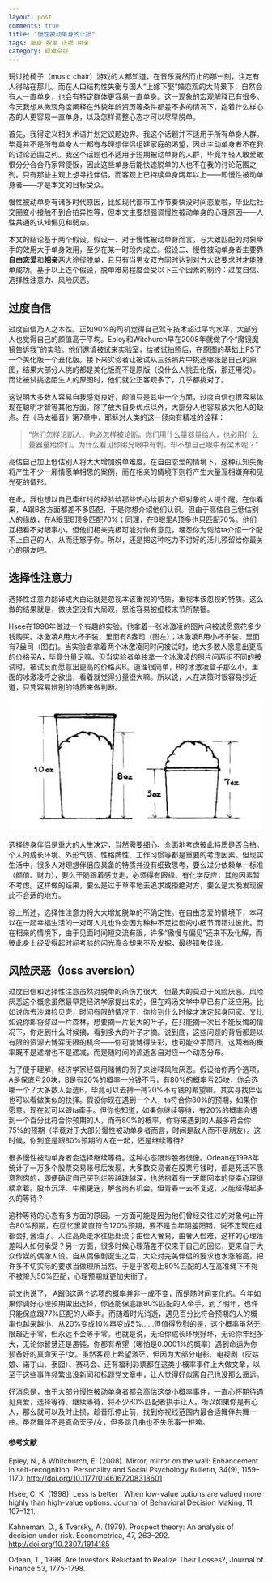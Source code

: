 ```yaml
---
layout: post
comments: true
title: "慢性被动单身的止损"
tags: 单身 脱单 止损 相亲 
category: 疑难杂症
---
```


玩过抢椅子（music chair）游戏的人都知道，在音乐戛然而止的那一刻，注定有人得站在那儿。而在人口结构性失衡与国人“上嫁下娶”婚恋观的大背景下，自然会有人一直单身，也会有特定群体更容易一直单身。这一现象的宏观解释已有很多。今天我想从微观角度阐释在外貌年龄资历等条件都差不多的情况下，抱着什么样心态的人更容易一直单身，以及怎样调整心态才可以尽早脱单。

首先，我得定义相关术语并划定议题边界。我这个话题并不适用于所有单身人群。毕竟并不是所有单身人士都有与理想伴侣组建家庭的渴望，因此主动单身者不在我的讨论范围之列。我这个话题也不适用于短期被动单身的人群，毕竟年轻人敢爱敢恨分分合合乃家常便饭，因此这些单身后能快速脱单的人也不在我的讨论范围之列。只有那些主观上想寻找伴侣，而客观上已持续单身两年以上——即慢性被动单身者——才是本文的目标受众。

慢性被动单身有诸多时代原因，比如现代都市工作节奏快没时间恋爱啦，毕业后社交圈变小接触不到合拍异性等，但本文主要想强调慢性被动单身的心理原因——人性共通的认知偏见和弱点。

本文的结论基于两个假设。假设一、对于慢性被动单身而言，与大致匹配的对象牵手的效用大于单身效用，至少在某一时段内成立。假设二、慢性被动单身者主要靠**自由恋爱**和**相亲**两大途径脱单，且只有当男女双方同时达到对方大致要求时才能脱单成功。基于以上连个假设，脱单难易程度会受以下三个因素的制约：过度自信、选择性注意力、风险厌恶。

## 过度自信
过度自信乃人之本性。正如90%的司机觉得自己驾车技术超过平均水平，大部分人也觉得自己的颜值高于平均。Epley和Witchurch早在2008年就做了个“魔镜魔镜告诉我”的实验。他们邀请被试来实验室，给被试拍照后，在原图的基础上PS了一个美化版一个丑化版。接下来实验者让被试从三张照片中挑选哪张是自己的原图，结果大部分人挑的都是美化版而不是原版（没什么人挑丑化版，那还用说）。而让被试挑选陌生人的原图时，他们就公正客观多了，几乎都挑对了。

这说明大多数人容易自我感觉良好，颜值只是其中一个方面，过度自信也很容易体现在聪明才智等其他方面。除了放大自身优点以外，大部分人也容易放大他人的缺点。在《马太福音》第7章中，耶稣对人类的这一倾向有精准的诠释：
> “你们怎样论断人，也必怎样被论断。你们用什么量器量给人，也必用什么量器量给你们。为什么看见你弟兄眼中有刺，却不想自己眼中有梁木呢？”

高估自己加上低估别人将大大增加脱单难度。在自由恋爱的情境下，这种认知失衡将产生不少一厢情愿单相思的案例，而在相亲的情境下则将产生大量互相嫌弃和见光死的情形。

在此，我也想以自己牵红线的经验给那些热心给朋友介绍对象的人提个醒。在你看来，A跟B各方面都差不多匹配，于是你想介绍他们认识。但由于高估自己低估别人的缘故，在A眼里B顶多匹配70%；同理，在B眼里A顶多也只匹配70%。他们互相看不对眼事小，但他们相亲完极可能对你有意见，埋怨你为何给ta介绍一个配不上自己的人，从而迁怒于你。所以，还是把这种吃力不讨好的活儿预留给你最关心的朋友吧。

## 选择性注意力
选择性注意力翻译成大白话就是忽视本该重视的特质，重视本该忽视的特质。这么做的结果就是，做决定没有大局观，思维容易被细枝末节所禁锢。

Hsee在1998年做过一个有趣的实验。他拿着一张冰激凌的图片问被试愿意花多少钱购买。冰激凌A用大杯子装，里面有8盎司（图左）；冰激凌B用小杯子装，里面有7盎司（图右)。当实验者拿着两个冰激凌同时问被试时，绝大多数人愿意出更高的价格买A，毕竟分量足嘛。但当实验者单独拿一个冰激凌的照片问两组不同的被试时，被试反而愿意出更高的价格买B。道理很简单，B的冰激凌盒子那么小，里面的冰激凌呼之欲出，看着就觉得分量很大嘛。所以说，人在决策时很容易抄近道，只凭容易辨别的特质来做判断。

![](/images/ice-cream.png)

选择终身伴侣是重大的人生决定，当然需要细心、全面地考虑彼此特质是否合拍。个人的成长环境、外形气质、性格脾性、工作习惯等都是重要的考虑因素。但现实生活中，很多人对理想伴侣应具备的特质并没有细致思考，要么过分依赖单一标准（颜值、财力），要么干脆跟着感觉走，必须得有眼缘、有化学反应，其他因素暂不考虑。这样做的结果，要么是过于草率地去追求或拒绝对方，要么是太晚发现彼此不合适的地方。

综上所述，选择性注意力将大大增加脱单的不确定性。在自由恋爱的情境下，本可以在一起幸福生活的一对可人儿也许会因为种种不足挂齿的小细节而错过彼此。而在相亲的情境下，由于见面时间短交流有限，许多“傲慢与偏见”还来不及化解，而彼此身上经受得起时间考验的闪光真金却来不及发掘，最终错失佳缘。

## 风险厌恶（loss aversion）
过度自信和选择性注意虽然对脱单的杀伤力很大，但最大的莫过于风险厌恶。风险厌恶这个概念虽然最早是经济学家提出来的，但在鸡汤文学中早已有广泛应用。比如说你去沙滩捡贝壳，时间有限的情况下，你捡到什么时候才决定起身回家。又比如说你即将穿过一片森林，想要摘一片最大的叶子，在只能摘一次且不能反悔的情况下，你走到什么时候摘，看到多大的叶子才摘。说到底，这些问题的背后都是以有限的资源去博弈无限的机会——你可能博得头彩，也可能空手而归，这两者的概率既不是递增也不是递减，而是随时间的流逝各自对应一个动态分布。

为了便于理解，经济学家经常用赌博的例子来诠释风险厌恶。假设给你两个选项，A是保底亏20块，B是有20%的概率一分钱不亏，有80%的概率亏25块，你会选哪一个？大多数人会选B，毕竟可以去搏一搏20%不亏钱的希望嘛。其实寻找伴侣也可以看做类似的抉择。假设你现在遇到一个人，ta符合你80%的预期，如果你愿意，现在就可以跟ta牵手。但你也知道，如果你继续等待，有20%的概率会遇到一个百分比符合你预期的人，而有80%的概率，你将来遇到的人最多符合你75%的预期（毕竟对于大部分慢性被动单身者而言，时间是敌人而不是朋友）。这时候，你到底是跟80%预期的人在一起，还是继续等待?

很多慢性被动单身者会选择继续等待。这种心态跟炒股者很像。Odean在1998年统计了一万多个股票交易账号后发现，大多数交易者在股票亏钱时，都是死活不愿意割肉的，即便确定自己买到烂股越跌越深，也总抱着有一天能回本的侥幸心理继续拿着。股市沉浮、牛熊更迭，解套尚有机会，但青春一去不复返，又能经得起多久的等待？

这种等待的心态有多方面的原因。一方面可能是因为他们曾经交往过的对象何止符合80%预期，在回忆里简直符合120%预期，要不是当年阴差阳错，说不定现在娃都会打酱油了。人往高处走水往低处流；由俭入奢易，由奢入俭难，这样的心理落差叫人如何承受？另一方面，很多时候心理落差不仅来于自己的回忆，更来自于大众传媒的偶像人设。自从偶像剧诞生之后，大众对完美伴侣的要求也水涨船高，把许多不切实际的要求当做理所当然。于是乎客观上80%匹配的人在高准绳下不得不被降为50%匹配，心理预期就更加失衡了。

前文也说了， A跟B这两个选项的概率并非一成不变，而是随时间变化的。今年如果你调好心理预期做出选择，你还能保底跟80%匹配的人牵手，到了明年，也许只能保底跟77%匹配的人牵手。而随着时光消逝，遇见百分比符合预期的人的概率也越来越小，从20%变成10%再变成5%……但值得欣慰的是，这个概率虽然无限趋近于零，但永远不会等于零。也就是说，无论你成长环境好坏，无论你年纪多大，无论你智慧还是愚钝，你都有希望（哪怕是0.0001%的概率）遇到命运为你预备好的真命天子/女。虽然客观上希望渺茫，但因为大部分电影、电视剧（灰姑娘、诺丁山、泰囧）、赛马会、还有福利彩票都在这类小概率事件上大做文章，以至于这些事件频繁出没新闻和标题党文章中，让人觉得好似离自己也没那么遥远。

好消息是，由于大部分慢性被动单身者都会高估这类小概率事件，一直心怀期待遇见真爱，选择等待、继续等待，将不少80%匹配者拱手让人。所以如果你是有心人，那么就可以及时止损，趁音乐停止前，找到你视线范围内最合适舞伴共舞一曲。虽然舞伴不是真命天子/女，但多跳几曲也不失乐事一桩嘛。

#### 参考文献
Epley, N., & Whitchurch, E. (2008). Mirror, mirror on the wall: Enhancement in self-recognition. Personality and Social Psychology Bulletin, 34(9), 1159–1170. http://doi.org/10.1177/0146167208318601

Hsee, C. K. (1998). Less is better : When low-value options are valued more highly than high-value options. Journal of Behavioral Decision Making, 11, 107–121.

Kahneman, D., & Tversky, A. (1979). Prospect theory: An analysis of decision under risk. Econometrica, 47, 263–292. http://doi.org/10.2307/1914185

Odean, T., 1998. Are Investors Reluctant to Realize Their Losses?, Journal of Finance 53, 1775-1798. 

